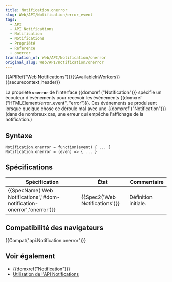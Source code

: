 ```yaml
---
title: Notification.onerror
slug: Web/API/Notification/error_event
tags:
  - API
  - API Notifications
  - Notification
  - Notifications
  - Propriété
  - Reference
  - onerror
translation_of: Web/API/Notification/onerror
original_slug: Web/API/notification/onerror
---
```

{{APIRef("Web Notifications")}}{{AvailableInWorkers}}{{securecontext_header}}

La propriété **`onerror`** de l'interface {{domxref ("Notification")}} spécifie un écouteur d'événements pour recevoir les événements {{domxref ("HTMLElement/error_event", "error")}}. Ces événements se produisent lorsque quelque chose ce déroule mal avec une {{domxref ("Notification")}} (dans de nombreux cas, une erreur qui empêche l'affichage de la notification.)

## Syntaxe

    Notification.onerror = function(event) { ... }
    Notification.onerror = (even) => { ... }

## Spécifications

| Spécification                                                                                    | État                                     | Commentaire          |
| ------------------------------------------------------------------------------------------------ | ---------------------------------------- | -------------------- |
| {{SpecName('Web Notifications','#dom-notification-onerror','onerror')}} | {{Spec2('Web Notifications')}} | Définition initiale. |

## Compatibilité des navigateurs

{{Compat("api.Notification.onerror")}}

## Voir également

- {{domxref("Notification")}}
- [Utilisation de l'API Notifications](/fr/docs/Web/API/Notifications_API/Using_the_Notifications_API)

